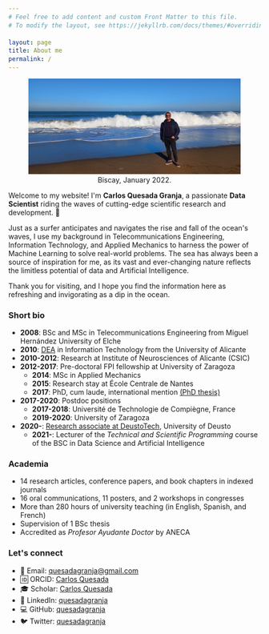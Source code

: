```yaml
---
# Feel free to add content and custom Front Matter to this file.
# To modify the layout, see https://jekyllrb.com/docs/themes/#overriding-theme-defaults

layout: page
title: About me
permalink: /
---
```


<center>
<figure>
  <img src="/img/me/me.jpg" alt="Me" />
  <figcaption>Biscay, January 2022.</figcaption>
</figure>
</center>


Welcome to my website! I'm **Carlos Quesada Granja**, a passionate **Data Scientist** riding the waves of cutting-edge scientific research and development. 🌊

Just as a surfer anticipates and navigates the rise and fall of the ocean's waves, I use my background in Telecommunications Engineering, Information Technology, and Applied Mechanics to harness the power of Machine Learning to solve real-world problems. The sea has always been a source of inspiration for me, as its vast and ever-changing nature reflects the limitless potential of data and Artificial Intelligence.

Thank you for visiting, and I hope you find the information here as refreshing and invigorating as a dip in the ocean. 

### Short bio

* **2008**: BSc and MSc in Telecommunications Engineering from Miguel Hernández University of Elche
* **2010**: [DEA](https://en.wikipedia.org/wiki/Master_of_Advanced_Studies#Spain) in Information Technology from the University of Alicante
* **2010-2012**: Research at Institute of Neurosciences of Alicante (CSIC)
* **2012-2017**: Pre-doctoral FPI fellowship at University of Zaragoza
    * **2014**: MSc in Applied Mechanics
    * **2015**: Research stay at École Centrale de Nantes
    * **2017**: PhD, cum laude, international mention [(PhD thesis)](https://zaguan.unizar.es/record/59996/files/TESIS-2017-017.pdf)
* **2017-2020**: Postdoc positions
    * **2017-2018**: Université de Technologie de Compiègne, France
    * **2019-2020**: University of Zaragoza
* **2020-**: [Research associate at DeustoTech](https://deustotech.deusto.es/member/quesada-granja-carlos/), University of Deusto
    * **2021-**: Lecturer of the *Technical and Scientific Programming* course of the BSC in Data Science and Artificial Intelligence

<!--
### Extended bio

I am a Data Scientist with a background in **Telecommunications Engineering**. I received my **BSc** and **MSc** from Miguel Hernández University of Elche in 2008, and my **DEA** (Diploma of Advanced Studies) in **Information Technology** from the University of Alicante in 2010.

I have a passion for scientific research and development and have dedicated my career to exploring and advancing the field of **Data Science**. My interests and expertise lie in **Artificial Intelligence**, and I have a strong focus on the development, implementation, and deployment of **Machine Learning** models.

I began my research career at the Institute of Neurosciences of Alicante in 2010, where I used data analysis and visualization techniques to study the brain hippocampus. In 2012, I was awarded an **FPI pre-doctoral fellowship** that brought me to the Applied Mechanics and Bioengineering (AMB) group at the University of Zaragoza.

During this time, I completed an **MSc in Applied Mechanics** in 2014, did a research stay at École Centrale de Nantes in France in 2015, and earned my **PhD** in 2017. My thesis was on developing and implementing real-time, haptic-controlled, physics-based surgical simulators using Proper Generalized Decomposition (PGD) techniques.

After my defense, I did a postdoc at the Université de Technologie de Compiègne (UTC) in France in 2017, where I used Proper Orthogonal Decomposition (POD) and diffuse approximation techniques for real-time prediction of microcapsule deformation and identification of their mechanical properties. I then returned to the University of Zaragoza in 2019 for a second postdoc, where I applied registration techniques on 3D medical images.

In 2020, I started working as a research associate at DeustoTech, University of Deusto, where I am using unsupervised techniques to model residential energy consumption. In addition to my research duties, I also serve as a lecturer for the *Technical and Scientific Programming* course for students in the Data Science and Artificial Intelligence degree program.
-->
### Academia

* 14 research articles, conference papers, and book chapters in indexed journals
* 16 oral communications, 11 posters, and 2 workshops in congresses
* More than 280 hours of university teaching (in English, Spanish, and French)
* Supervision of 1 BSc thesis
* Accredited as *Profesor Ayudante Doctor* by ANECA

### Let's connect

* 📧 Email: [quesadagranja@gmail.com](mailto:quesadagranja@gmail.com)
* 🆔 ORCID: [Carlos Quesada](https://orcid.org/0000-0003-3294-8093)
* 🎓 Scholar: [Carlos Quesada](https://scholar.google.es/citations?user=SBIFQqYAAAAJ)
* 🔗 LinkedIn: [quesadagranja](https://linkedin.com/in/quesadagranja)
* 💻 GitHub: [quesadagranja](https://github.com/quesadagranja)
* 🐦 Twitter: [quesadagranja](https://twitter.com/quesadagranja)
